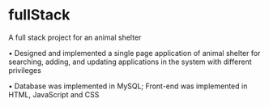 # fullStack
A full stack project for an animal shelter

•	Designed and implemented a single page application of animal shelter for searching, adding, and updating applications in the system with different privileges

•	Database was implemented in MySQL; Front-end was implemented in HTML, JavaScript and CSS
